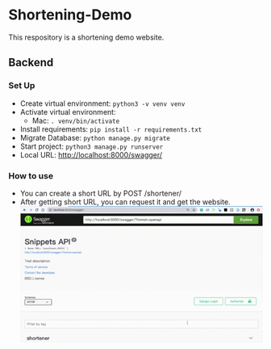 # Shortening-Demo
This respository is a shortening demo website.

## Backend

### Set Up
- Create virtual environment: `python3 -v venv venv`
- Activate virtual environment:
    - Mac: `. venv/bin/activate`
- Install requirements: `pip install -r requirements.txt`
- Migrate Database: `python manage.py migrate`
- Start project: `python3 manage.py runserver`
- Local URL: [http://localhost:8000/swagger/](http://localhost:8000/swagger/)

### How to use
- You can create a short URL by POST /shortener/
- After getting short URL, you can request it and get the website.
![./images/demo.gif](./images/demo.gif)
